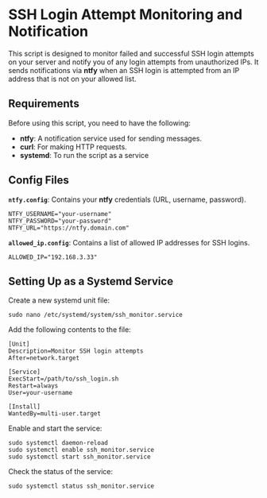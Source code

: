 # SSH Login Attempt Monitoring and Notification

This script is designed to monitor failed and successful SSH login attempts on your server and notify you of any login attempts from unauthorized IPs. It sends notifications via **ntfy** when an SSH login is attempted from an IP address that is not on your allowed list.

## Requirements

Before using this script, you need to have the following:

- **ntfy**: A notification service used for sending messages.
- **curl**: For making HTTP requests.
- **systemd**: To run the script as a service

## Config Files

**`ntfy.config`**: Contains your **ntfy** credentials (URL, username, password).
```
NTFY_USERNAME="your-username"
NTFY_PASSWORD="your-password"
NTFY_URL="https://ntfy.domain.com"
```
**`allowed_ip.config`**: Contains a list of allowed IP addresses for SSH logins.
```
ALLOWED_IP="192.168.3.33"
```

## Setting Up as a Systemd Service

Create a new systemd unit file:
```
sudo nano /etc/systemd/system/ssh_monitor.service
```
Add the following contents to the file:
```
[Unit]
Description=Monitor SSH login attempts
After=network.target

[Service]
ExecStart=/path/to/ssh_login.sh
Restart=always
User=your-username

[Install]
WantedBy=multi-user.target
```
Enable and start the service:
```
sudo systemctl daemon-reload
sudo systemctl enable ssh_monitor.service
sudo systemctl start ssh_monitor.service
```
Check the status of the service:
```
sudo systemctl status ssh_monitor.service
```
